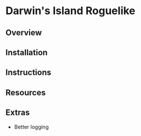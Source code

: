 # Darwin's Island Roguelike

## Overview

## Installation

## Instructions

## Resources

## Extras
* Better logging